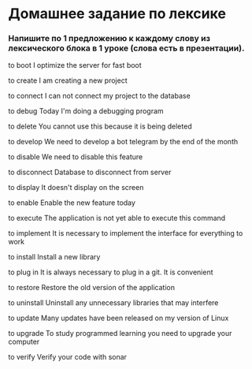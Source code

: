 # Домашнее задание по лексике

### Напишите по 1 предложению к каждому слову из лексического блока в 1 уроке (слова есть в презентации).

to boot
I optimize the server for fast boot

to create
I am creating a new project

to connect
I can not connect my project to the database

to debug
Today I'm doing a debugging program

to delete
You cannot use this because it is being deleted

to develop
We need to develop a bot telegram by the end of the month

to disable 
We need to disable this feature

to disconnect
Database to disconnect from server

to display
It doesn't display on the screen

to enable
Enable the new feature today

to execute
The application is not yet able to execute this command

to implement
It is necessary to implement the interface for everything to work

to install
Install a new library 

to plug in
It is always necessary to plug in a git. It is convenient

to restore
Restore the old version of the application

to uninstall
Uninstall any unnecessary libraries that may interfere

to update
Many updates have been released on my version of Linux

to upgrade
To study programmed learning you need to upgrade your computer

to verify
Verify your code with sonar
 
